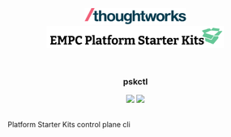 <div align="center">
	<p>
		<img alt="Thoughtworks Logo" src="https://raw.githubusercontent.com/ThoughtWorks-DPS/static/master/thoughtworks_flamingo_wave.png?sanitize=true" width=200 />
    <br />
		<img alt="DPS Title" src="https://raw.githubusercontent.com/ThoughtWorks-DPS/static/master/EMPCPlatformStarterKitsImage.png?sanitize=true" width=350/>
	</p>
  <br />
  <h3>pskctl</h3>
    <a href="https://opensource.org/licenses/MIT"><img src="https://img.shields.io/github/license/ThoughtWorks-DPS/pskctl"></a> <a href="https://github.com"><img src="https://img.shields.io/badge/-social-blank.svg?style=social&logo=github"></a>
</div>
<br />

Platform Starter Kits control plane cli  
